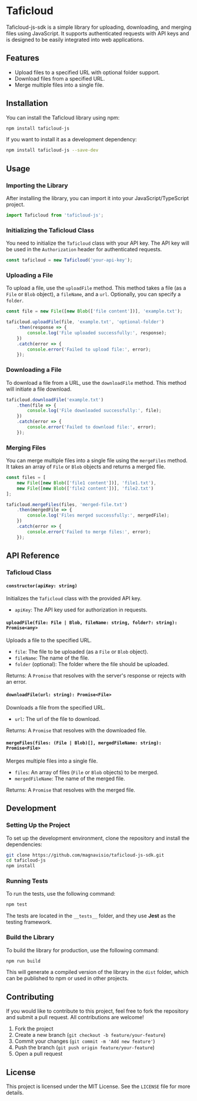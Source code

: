 
# Taficloud

Taficloud-js-sdk is a simple library for uploading, downloading, and merging files using JavaScript. It supports authenticated requests with API keys and is designed to be easily integrated into web applications.

## Features

- Upload files to a specified URL with optional folder support.
- Download files from a specified URL.
- Merge multiple files into a single file.

## Installation

You can install the Taficloud library using npm:

```bash
npm install taficloud-js
```

If you want to install it as a development dependency:

```bash
npm install taficloud-js --save-dev
```

## Usage

### Importing the Library

After installing the library, you can import it into your JavaScript/TypeScript project.

```typescript
import Taficloud from 'taficloud-js';
```

### Initializing the Taficloud Class

You need to initialize the `Taficloud` class with your API key. The API key will be used in the `Authorization` header for authenticated requests.

```typescript
const taficloud = new Taficloud('your-api-key');
```

### Uploading a File

To upload a file, use the `uploadFile` method. This method takes a file (as a `File` or `Blob` object), a `fileName`, and a `url`. Optionally, you can specify a `folder`.

```typescript
const file = new File([new Blob(['file content'])], 'example.txt');

taficloud.uploadFile(file, 'example.txt', 'optional-folder')
    .then(response => {
        console.log('File uploaded successfully:', response);
    })
    .catch(error => {
        console.error('Failed to upload file:', error);
    });
```

### Downloading a File

To download a file from a URL, use the `downloadFile` method. This method will initiate a file download.

```typescript
taficloud.downloadFile('example.txt')
    .then(file => {
        console.log('File downloaded successfully:', file);
    })
    .catch(error => {
        console.error('Failed to download file:', error);
    });
```

### Merging Files

You can merge multiple files into a single file using the `mergeFiles` method. It takes an array of `File` or `Blob` objects and returns a merged file.

```typescript
const files = [
    new File([new Blob(['file1 content'])], 'file1.txt'),
    new File([new Blob(['file2 content'])], 'file2.txt')
];

taficloud.mergeFiles(files, 'merged-file.txt')
    .then(mergedFile => {
        console.log('Files merged successfully:', mergedFile);
    })
    .catch(error => {
        console.error('Failed to merge files:', error);
    });
```

## API Reference

### Taficloud Class

#### `constructor(apiKey: string)`

Initializes the `Taficloud` class with the provided API key.

- `apiKey`: The API key used for authorization in requests.

#### `uploadFile(file: File | Blob, fileName: string, folder?: string): Promise<any>`

Uploads a file to the specified URL.

- `file`: The file to be uploaded (as a `File` or `Blob` object).
- `fileName`: The name of the file.
- `folder` (optional): The folder where the file should be uploaded.

Returns: A `Promise` that resolves with the server's response or rejects with an error.

#### `downloadFile(url: string): Promise<File>`

Downloads a file from the specified URL.

- `url`: The url of the file to download.

Returns: A `Promise` that resolves with the downloaded file.

#### `mergeFiles(files: (File | Blob)[], mergedFileName: string): Promise<File>`

Merges multiple files into a single file.

- `files`: An array of files (`File` or `Blob` objects) to be merged.
- `mergedFileName`: The name of the merged file.

Returns: A `Promise` that resolves with the merged file.

## Development

### Setting Up the Project

To set up the development environment, clone the repository and install the dependencies:

```bash
git clone https://github.com/magnavisio/taficloud-js-sdk.git
cd taficloud-js
npm install
```

### Running Tests

To run the tests, use the following command:

```bash
npm test
```

The tests are located in the `__tests__` folder, and they use **Jest** as the testing framework.

### Build the Library

To build the library for production, use the following command:

```bash
npm run build
```

This will generate a compiled version of the library in the `dist` folder, which can be published to npm or used in other projects.

## Contributing

If you would like to contribute to this project, feel free to fork the repository and submit a pull request. All contributions are welcome!

1. Fork the project
2. Create a new branch (`git checkout -b feature/your-feature`)
3. Commit your changes (`git commit -m 'Add new feature'`)
4. Push the branch (`git push origin feature/your-feature`)
5. Open a pull request

## License

This project is licensed under the MIT License. See the `LICENSE` file for more details.
